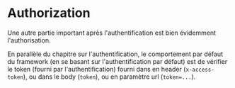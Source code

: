 # Authorization

Une autre partie important après l'authentification est bien évidemment l'authorisation.

En parallèle du chapitre sur l'authentification, le comportement par défaut du framework (en se basant sur l'authentification par défaut) est de vérifier le token (fourni par l'authentification) fourni dans en header (`x-access-token`), ou dans le body (`token`), ou en paramètre url (`token=...`).